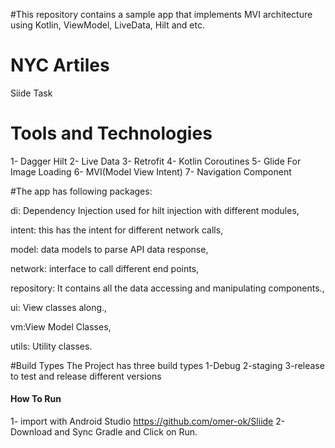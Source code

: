 #This repository contains a sample app that implements MVI architecture using Kotlin, ViewModel, LiveData, Hilt and etc.

# NYC Artiles
 Siide Task
 
# Tools and Technologies 
1- Dagger Hilt
2- Live Data
3- Retrofit 
4- Kotlin Coroutines
5- Glide For Image Loading
6- MVI(Model View Intent)
7- Navigation Component 

#The app has following packages:

di: Dependency Injection used for hilt injection with different modules,

intent: this has the intent for different network calls,
 
model: data models to parse API data response,

network: interface to call different end points,

repository: It contains all the data accessing and manipulating components.,

ui: View classes along.,

vm:View Model Classes, 

utils: Utility classes.

#Build Types 
The Project has three build types 
1-Debug
2-staging
3-release
to test and release different versions

#### How To Run
1- import with Android Studio https://github.com/omer-ok/Sliide
2- Download and Sync Gradle and Click on Run.
